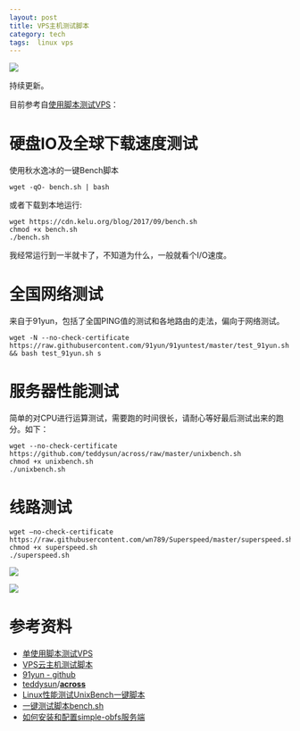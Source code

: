 ```yaml
---
layout: post
title: VPS主机测试脚本
category: tech
tags:  linux vps
---
```

![](https://cdn.kelu.org/blog/tags/linux.jpg)

持续更新。

目前参考自[使用脚本测试VPS](https://www.zhujiboke.com/2017/01/30.html)：

# 硬盘IO及全球下载速度测试

使用秋水逸冰的一键Bench脚本

	wget -qO- bench.sh | bash

或者下载到本地运行:

	wget https://cdn.kelu.org/blog/2017/09/bench.sh
	chmod +x bench.sh
	./bench.sh

我经常运行到一半就卡了，不知道为什么，一般就看个I/O速度。

# 全国网络测试

来自于91yun，包括了全国PING值的测试和各地路由的走法，偏向于网络测试。

	wget -N --no-check-certificate https://raw.githubusercontent.com/91yun/91yuntest/master/test_91yun.sh && bash test_91yun.sh s

# 服务器性能测试

简单的对CPU进行运算测试，需要跑的时间很长，请耐心等好最后测试出来的跑分。如下：

	wget --no-check-certificate https://github.com/teddysun/across/raw/master/unixbench.sh
	chmod +x unixbench.sh
	./unixbench.sh

# 线路测试

```
wget —no-check-certificate https://raw.githubusercontent.com/wn789/Superspeed/master/superspeed.sh
chmod +x superspeed.sh
./superspeed.sh
```

![](https://cdn.kelu.org/blog/2017/09/2018-06-05_19-38-17.jpg)

![](https://cdn.kelu.org/blog/2017/09/0603141338.jpg)

# 参考资料

* [单使用脚本测试VPS](https://www.zhujiboke.com/2017/01/30.html)
* [VPS云主机测试脚本](https://birdteam.net/2017/08/vps-cloud-host-test-scripts.html)
* [91yun - github](https://github.com/91yun)
* [teddysun](https://github.com/teddysun)/**[across](https://github.com/teddysun/across)**
* [Linux性能测试UnixBench一键脚本](https://teddysun.com/245.html)
* [一键测试脚本bench.sh](https://teddysun.com/444.html)
* [如何安装和配置simple-obfs服务端](https://teddysun.com/511.html)